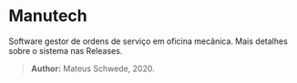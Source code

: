 # Manutech
Software gestor de ordens de serviço em oficina mecânica. Mais detalhes sobre o sistema nas Releases.
> **Author:** Mateus Schwede, 2020.
